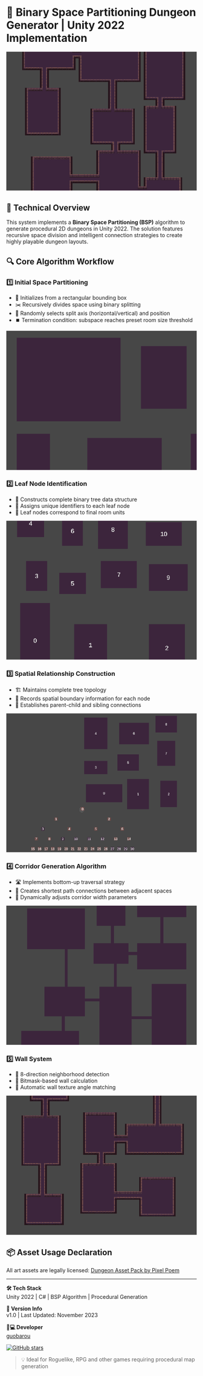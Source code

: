 # 🏰 Binary Space Partitioning Dungeon Generator | Unity 2022 Implementation

![🎮 Final Generation Result](https://github.com/guobarou/Binary-Space-Partition-Dungeon-Generator/blob/main/Assets/Art/Images/end.png)

## 📜 Technical Overview
This system implements a ​**Binary Space Partitioning (BSP)** algorithm to generate procedural 2D dungeons in Unity 2022. The solution features recursive space division and intelligent connection strategies to create highly playable dungeon layouts.

## 🔍 Core Algorithm Workflow

### 1️⃣ Initial Space Partitioning
- 🧩 Initializes from a rectangular bounding box
- ✂️ Recursively divides space using binary splitting
- 🎲 Randomly selects split axis (horizontal/vertical) and position
- ⏹️ Termination condition: subspace reaches preset room size threshold

![Space Partitioning Diagram](https://github.com/guobarou/Binary-Space-Partition-Dungeon-Generator/blob/main/Assets/Art/Images/1.png)

### 2️⃣ Leaf Node Identification
- 🌳 Constructs complete binary tree data structure
- 🔢 Assigns unique identifiers to each leaf node
- 🚪 Leaf nodes correspond to final room units

![Node Identification Diagram](https://github.com/guobarou/Binary-Space-Partition-Dungeon-Generator/blob/main/Assets/Art/Images/2.png)

### 3️⃣ Spatial Relationship Construction
- 🏗️ Maintains complete tree topology
- 📐 Records spatial boundary information for each node
- 🔗 Establishes parent-child and sibling connections

![Complete Tree Structure](https://github.com/guobarou/Binary-Space-Partition-Dungeon-Generator/blob/main/Assets/Art/Images/3.png)

### 4️⃣ Corridor Generation Algorithm
- 🛣️ Implements bottom-up traversal strategy
- 🤝 Creates shortest path connections between adjacent spaces
- 📏 Dynamically adjusts corridor width parameters

![Corridor Generation Result](https://github.com/guobarou/Binary-Space-Partition-Dungeon-Generator/blob/main/Assets/Art/Images/4.png)

### 5️⃣ Wall System
- 🧱 8-direction neighborhood detection
- 🔢 Bitmask-based wall calculation
- 📐 Automatic wall texture angle matching

![Wall Generation Result](https://github.com/guobarou/Binary-Space-Partition-Dungeon-Generator/blob/main/Assets/Art/Images/5.png)

## 📦 Asset Usage Declaration
All art assets are legally licensed:
[Dungeon Asset Pack by Pixel Poem](https://pixel-poem.itch.io/dungeon-assetpuck)

---

**🛠️ Tech Stack**  
Unity 2022 | C# | BSP Algorithm | Procedural Generation

**📅 Version Info**  
v1.0 | Last Updated: November 2023

**👨💻 Developer**  
[guobarou](https://github.com/guobarou)

[![GitHub stars](https://img.shields.io/github/stars/guobarou/Binary-Space-Partition-Dungeon-Generator?style=social)](https://github.com/guobarou/Binary-Space-Partition-Dungeon-Generator)

> 💡 Ideal for Roguelike, RPG and other games requiring procedural map generation
